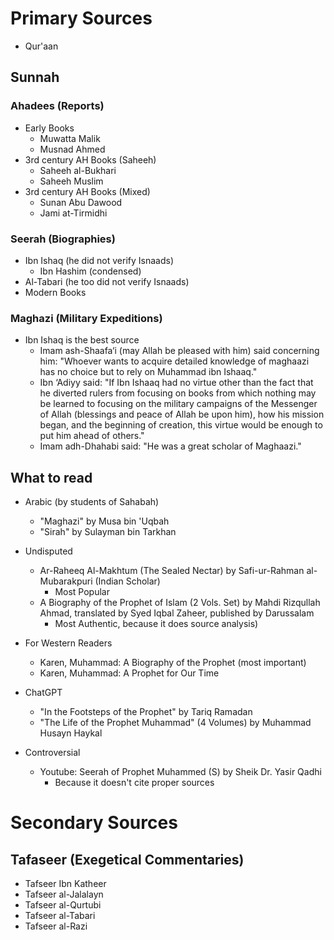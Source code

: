 # Primary Sources
- Qur'aan
## Sunnah
### Ahadees (Reports)
- Early Books
	- Muwatta Malik
	- Musnad Ahmed
- 3rd century AH Books (Saheeh)
	- Saheeh al-Bukhari
	- Saheeh Muslim
- 3rd century AH Books (Mixed)
	- Sunan Abu Dawood
	- Jami at-Tirmidhi
### Seerah (Biographies)
- Ibn Ishaq (he did not verify Isnaads)
	- Ibn Hashim (condensed)
- Al-Tabari (he too did not verify Isnaads)
- Modern Books
### Maghazi (Military Expeditions)
- Ibn Ishaq is the best source
	- Imam ash-Shaafa‘i (may Allah be pleased with him) said concerning him: "Whoever wants to acquire detailed knowledge of maghaazi has no choice but to rely on Muhammad ibn Ishaaq."
	- Ibn ‘Adiyy said: "If Ibn Ishaaq had no virtue other than the fact that he diverted rulers from focusing on books from which nothing may be learned to focusing on the military campaigns of the Messenger of Allah (blessings and peace of Allah be upon him), how his mission began, and the beginning of creation, this virtue would be enough to put him ahead of others."
	- Imam adh-Dhahabi said: "He was a great scholar of Maghaazi."
## What to read
- Arabic (by students of Sahabah)
	- "Maghazi" by Musa bin 'Uqbah
	- "Sirah" by Sulayman bin Tarkhan
- Undisputed
	- Ar-Raheeq Al-Makhtum (The Sealed Nectar) by Safi-ur-Rahman al-Mubarakpuri (Indian Scholar)
		- Most Popular
	- A Biography of the Prophet of Islam (2 Vols. Set) by Mahdi Rizqullah Ahmad, translated by Syed Iqbal Zaheer, published by Darussalam
		- Most Authentic, because it does source analysis)
- For Western Readers
	- Karen, Muhammad: A Biography of the Prophet (most important)
	- Karen, Muhammad: A Prophet for Our Time

- ChatGPT
	- "In the Footsteps of the Prophet" by Tariq Ramadan
	- "The Life of the Prophet Muhammad" (4 Volumes) by Muhammad Husayn Haykal

- Controversial
	- Youtube: Seerah of Prophet Muhammed (S) by Sheik Dr. Yasir Qadhi
		- Because it doesn't cite proper sources
# Secondary Sources
## Tafaseer (Exegetical Commentaries)
- Tafseer Ibn Katheer
- Tafseer al-Jalalayn
- Tafseer al-Qurtubi
- Tafseer al-Tabari
- Tafseer al-Razi